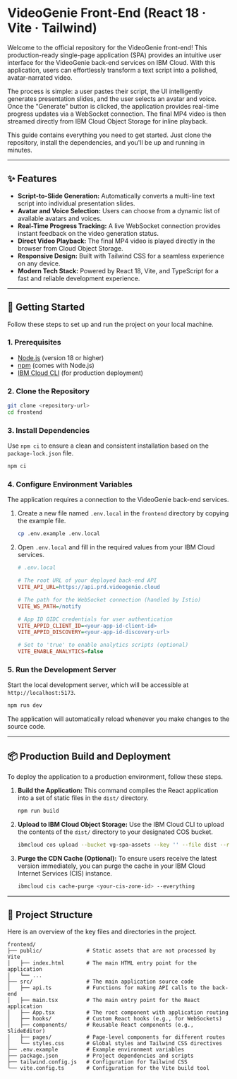 
# VideoGenie Front‑End (React 18 · Vite · Tailwind)

Welcome to the official repository for the VideoGenie front-end\! This production-ready single-page application (SPA) provides an intuitive user interface for the VideoGenie back-end services on IBM Cloud. With this application, users can effortlessly transform a text script into a polished, avatar-narrated video.

The process is simple: a user pastes their script, the UI intelligently generates presentation slides, and the user selects an avatar and voice. Once the "Generate" button is clicked, the application provides real-time progress updates via a WebSocket connection. The final MP4 video is then streamed directly from IBM Cloud Object Storage for inline playback.

This guide contains everything you need to get started. Just clone the repository, install the dependencies, and you'll be up and running in minutes.

-----

## ✨ Features

  * **Script-to-Slide Generation:** Automatically converts a multi-line text script into individual presentation slides.
  * **Avatar and Voice Selection:** Users can choose from a dynamic list of available avatars and voices.
  * **Real-Time Progress Tracking:** A live WebSocket connection provides instant feedback on the video generation status.
  * **Direct Video Playback:** The final MP4 video is played directly in the browser from Cloud Object Storage.
  * **Responsive Design:** Built with Tailwind CSS for a seamless experience on any device.
  * **Modern Tech Stack:** Powered by React 18, Vite, and TypeScript for a fast and reliable development experience.

-----

## 🚀 Getting Started

Follow these steps to set up and run the project on your local machine.

### **1. Prerequisites**

  * [Node.js](https://nodejs.org/) (version 18 or higher)
  * [npm](https://www.npmjs.com/) (comes with Node.js)
  * [IBM Cloud CLI](https://cloud.ibm.com/docs/cli) (for production deployment)

### **2. Clone the Repository**

```bash
git clone <repository-url>
cd frontend
```

### **3. Install Dependencies**

Use `npm ci` to ensure a clean and consistent installation based on the `package-lock.json` file.

```bash
npm ci
```

### **4. Configure Environment Variables**

The application requires a connection to the VideoGenie back-end services.

1.  Create a new file named `.env.local` in the `frontend` directory by copying the example file.
    ```bash
    cp .env.example .env.local
    ```
2.  Open `.env.local` and fill in the required values from your IBM Cloud services.
    ```ini
    # .env.local

    # The root URL of your deployed back-end API
    VITE_API_URL=https://api.prd.videogenie.cloud

    # The path for the WebSocket connection (handled by Istio)
    VITE_WS_PATH=/notify

    # App ID OIDC credentials for user authentication
    VITE_APPID_CLIENT_ID=<your-app-id-client-id>
    VITE_APPID_DISCOVERY=<your-app-id-discovery-url>

    # Set to 'true' to enable analytics scripts (optional)
    VITE_ENABLE_ANALYTICS=false
    ```

### **5. Run the Development Server**

Start the local development server, which will be accessible at `http://localhost:5173`.

```bash
npm run dev
```

The application will automatically reload whenever you make changes to the source code.

-----

## 📦 Production Build and Deployment

To deploy the application to a production environment, follow these steps.

1.  **Build the Application:**
    This command compiles the React application into a set of static files in the `dist/` directory.
    ```bash
    npm run build
    ```
2.  **Upload to IBM Cloud Object Storage:**
    Use the IBM Cloud CLI to upload the contents of the `dist/` directory to your designated COS bucket.
    ```bash
    ibmcloud cos upload --bucket vg-spa-assets --key '' --file dist --recursive
    ```
3.  **Purge the CDN Cache (Optional):**
    To ensure users receive the latest version immediately, you can purge the cache in your IBM Cloud Internet Services (CIS) instance.
    ```bash
    ibmcloud cis cache-purge <your-cis-zone-id> --everything
    ```

-----

## 📁 Project Structure

Here is an overview of the key files and directories in the project.

```text
frontend/
├── public/              # Static assets that are not processed by Vite
│   ├── index.html       # The main HTML entry point for the application
│   └── ...
├── src/                 # The main application source code
│   ├── api.ts           # Functions for making API calls to the back-end
│   ├── main.tsx         # The main entry point for the React application
│   ├── App.tsx          # The root component with application routing
│   ├── hooks/           # Custom React hooks (e.g., for WebSockets)
│   ├── components/      # Reusable React components (e.g., SlideEditor)
│   ├── pages/           # Page-level components for different routes
│   └── styles.css       # Global styles and Tailwind CSS directives
├── .env.example         # Example environment variables
├── package.json         # Project dependencies and scripts
├── tailwind.config.js   # Configuration for Tailwind CSS
└── vite.config.ts       # Configuration for the Vite build tool
```